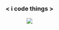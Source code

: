 ### <p align="center"> < i code things > </p>

<p align="center" href="https://github.com/brendanprice2003/github-readme-stats">
  <img src="https://github-readme-stats.vercel.app/api?username=brendanprice2003&theme=radical" />
</p>
